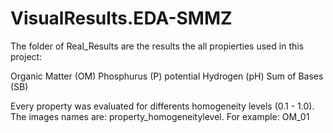 # VisualResults.EDA-SMMZ

The folder of Real_Results are the results the all propierties used in this project:

Organic Matter (OM)
Phosphurus (P)
potential Hydrogen (pH) 
Sum of Bases (SB)

Every property was evaluated for differents homogeneity levels (0.1 - 1.0). The images names are: property_homogeneitylevel. For example: OM_01
